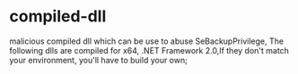# compiled-dll
malicious compiled dll which can be use to abuse SeBackupPrivilege, The following dlls are compiled for x64, .NET Framework 2.0,If they don't match your environment, you'll have to build your own; 
